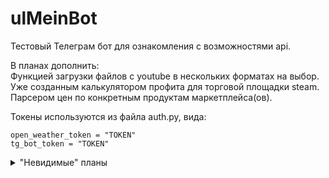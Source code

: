 # ulMeinBot
Тестовый Телеграм бот для ознакомления с возможностями api.

В планах дополнить:<br> 
Функцией загрузки файлов с youtube в нескольких форматах на выбор.
Уже созданным калькулятором профита для торговой площадки steam.
Парсером цен по конкретным продуктам маркетплейса(ов).

Токены используются из файла auth.py, вида:
```
open_weather_token = "TOKEN"
tg_bot_token = "TOKEN"
```

<details>
  <summary>"Невидимые" планы</summary>

  1. Повысить отказоустойчивость, обработкой исключений по точкам ввода.
  2. Логирование ввода/ошибок.
</details>
